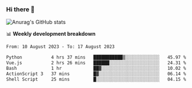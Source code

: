 ### Hi there 👋
![Anurag's GitHub stats](https://github-readme-stats.vercel.app/api?username=jami1024&show_icons=true&theme=radical)

📊 **Weekly development breakdown**
<!--START_SECTION:waka-->

```txt
From: 10 August 2023 - To: 17 August 2023

Python           4 hrs 37 mins   ███████████▒░░░░░░░░░░░░░   45.97 %
Vue.js           2 hrs 26 mins   ██████░░░░░░░░░░░░░░░░░░░   24.31 %
Bash             1 hr            ██▓░░░░░░░░░░░░░░░░░░░░░░   10.02 %
ActionScript 3   37 mins         █▓░░░░░░░░░░░░░░░░░░░░░░░   06.14 %
Shell Script     25 mins         █░░░░░░░░░░░░░░░░░░░░░░░░   04.15 %
```

<!--END_SECTION:waka-->
<!--
**jami1024/jami1024** is a ✨ _special_ ✨ repository because its `README.md` (this file) appears on your GitHub profile.

Here are some ideas to get you started:

- 🔭 I’m currently working on ...
- 🌱 I’m currently learning ...
- 👯 I’m looking to collaborate on ...
- 🤔 I’m looking for help with ...
- 💬 Ask me about ...
- 📫 How to reach me: ...
- 😄 Pronouns: ...
- ⚡ Fun fact: ...
-->
